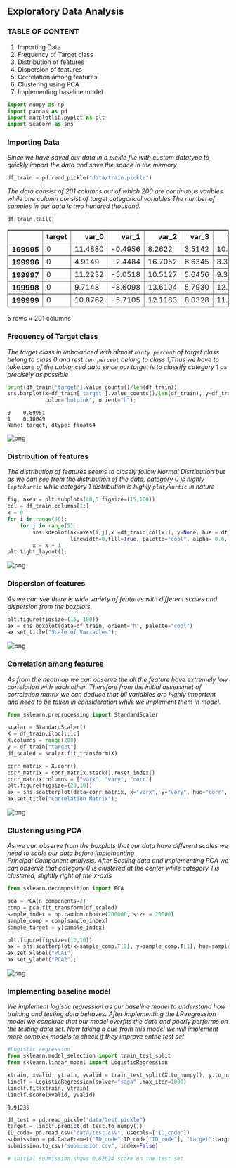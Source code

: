 ## **Exploratory Data Analysis**

### **TABLE OF CONTENT**

1. Importing Data
2. Frequency of Target class
3. Distribution of features
4. Dispersion of features
5. Correlation among features
6. Clustering using PCA
7. Implementing baseline model


```python
import numpy as np
import pandas as pd
import matplotlib.pyplot as plt
import seaborn as sns
```

### **Importing Data**

*Since we have saved our data in a pickle file with custom datatype to quickly import the data and save the space in the memory*


```python
df_train = pd.read_pickle("data/train.pickle")
```

*The data consist of 201 columns out of which 200 are continuous varibles while one column consist of target categorical variables.The
number of samples in our data is two hundred thousand.*


```python
df_train.tail()
```




<div>
<style scoped>
    .dataframe tbody tr th:only-of-type {
        vertical-align: middle;
    }

    .dataframe tbody tr th {
        vertical-align: top;
    }

    .dataframe thead th {
        text-align: right;
    }
</style>
<table border="1" class="dataframe">
  <thead>
    <tr style="text-align: right;">
      <th></th>
      <th>target</th>
      <th>var_0</th>
      <th>var_1</th>
      <th>var_2</th>
      <th>var_3</th>
      <th>var_4</th>
      <th>var_5</th>
      <th>var_6</th>
      <th>var_7</th>
      <th>var_8</th>
      <th>...</th>
      <th>var_190</th>
      <th>var_191</th>
      <th>var_192</th>
      <th>var_193</th>
      <th>var_194</th>
      <th>var_195</th>
      <th>var_196</th>
      <th>var_197</th>
      <th>var_198</th>
      <th>var_199</th>
    </tr>
  </thead>
  <tbody>
    <tr>
      <th>199995</th>
      <td>0</td>
      <td>11.4880</td>
      <td>-0.4956</td>
      <td>8.2622</td>
      <td>3.5142</td>
      <td>10.3404</td>
      <td>11.6081</td>
      <td>5.6709</td>
      <td>15.1516</td>
      <td>-0.6209</td>
      <td>...</td>
      <td>6.1415</td>
      <td>13.2305</td>
      <td>3.9901</td>
      <td>0.9388</td>
      <td>18.024900</td>
      <td>-1.7939</td>
      <td>2.1661</td>
      <td>8.5326</td>
      <td>16.6660</td>
      <td>-17.8661</td>
    </tr>
    <tr>
      <th>199996</th>
      <td>0</td>
      <td>4.9149</td>
      <td>-2.4484</td>
      <td>16.7052</td>
      <td>6.6345</td>
      <td>8.3096</td>
      <td>-10.5628</td>
      <td>5.8802</td>
      <td>21.5940</td>
      <td>-3.6797</td>
      <td>...</td>
      <td>4.9611</td>
      <td>4.6549</td>
      <td>0.6998</td>
      <td>1.8341</td>
      <td>22.271700</td>
      <td>1.7337</td>
      <td>-2.1651</td>
      <td>6.7419</td>
      <td>15.9054</td>
      <td>0.3388</td>
    </tr>
    <tr>
      <th>199997</th>
      <td>0</td>
      <td>11.2232</td>
      <td>-5.0518</td>
      <td>10.5127</td>
      <td>5.6456</td>
      <td>9.3410</td>
      <td>-5.4086</td>
      <td>4.5555</td>
      <td>21.5571</td>
      <td>0.1202</td>
      <td>...</td>
      <td>4.0651</td>
      <td>5.4414</td>
      <td>3.1032</td>
      <td>4.8793</td>
      <td>23.531099</td>
      <td>-1.5736</td>
      <td>1.2832</td>
      <td>8.7155</td>
      <td>13.8329</td>
      <td>4.1995</td>
    </tr>
    <tr>
      <th>199998</th>
      <td>0</td>
      <td>9.7148</td>
      <td>-8.6098</td>
      <td>13.6104</td>
      <td>5.7930</td>
      <td>12.5173</td>
      <td>0.5339</td>
      <td>6.0479</td>
      <td>17.0152</td>
      <td>-2.1926</td>
      <td>...</td>
      <td>2.6840</td>
      <td>8.6587</td>
      <td>2.7337</td>
      <td>11.1178</td>
      <td>20.415800</td>
      <td>-0.0786</td>
      <td>6.7980</td>
      <td>10.0342</td>
      <td>15.5289</td>
      <td>-13.9001</td>
    </tr>
    <tr>
      <th>199999</th>
      <td>0</td>
      <td>10.8762</td>
      <td>-5.7105</td>
      <td>12.1183</td>
      <td>8.0328</td>
      <td>11.5577</td>
      <td>0.3488</td>
      <td>5.2839</td>
      <td>15.2058</td>
      <td>-0.4541</td>
      <td>...</td>
      <td>8.9842</td>
      <td>1.6893</td>
      <td>0.1276</td>
      <td>0.3766</td>
      <td>15.210100</td>
      <td>-2.4907</td>
      <td>-2.2342</td>
      <td>8.1857</td>
      <td>12.1284</td>
      <td>0.1385</td>
    </tr>
  </tbody>
</table>
<p>5 rows × 201 columns</p>
</div>



### **Frequency of Target class**

*The target class in unbalanced with almost `ninty percent` of target class belong to class 0 and rest `ten percent` belong to class
1,Thus we have to take care of the unblanced data since our target is to classify category 1 as precisely as possible* 


```python
print(df_train['target'].value_counts()/len(df_train))
sns.barplot(x=df_train['target'].value_counts()/len(df_train), y=df_train['target'].value_counts().index,
            color="hotpink", orient="h");
```

    0    0.89951
    1    0.10049
    Name: target, dtype: float64



![png](output_8_1.png)


### **Distribution of features**

*The distribution of features seems to closely follow Normal Disrtibution but as we can see from the distribution of the data, category 0 is highly `leptokurtic` while category 1 distribution is highly `platykurtic` in nature*


```python
fig, axes = plt.subplots(40,5,figsize=(15,100))
col = df_train.columns[1:]
x = 0
for i in range(40):
    for j in range(5):
        sns.kdeplot(ax=axes[i,j],x =df_train[col[x]], y=None, hue = df_train["target"],
                    linewidth=0,fill=True, palette="cool", alpha= 0.6, multiple="stack")
        x = x + 1
plt.tight_layout();
```


![png](output_10_0.png)


### **Dispersion of features**

*As we can see there is wide variety of features with different scales and dispersion from the boxplots.*


```python
plt.figure(figsize=(15, 100))
ax = sns.boxplot(data=df_train, orient="h", palette="cool")
ax.set_title("Scale of Variables");
```


![png](output_12_0.png)


### **Correlation among features**

*As from the heatmap we can observe the all the feature have extremely low correlation with each other. Therefore from the initial 
assessmet of correlation matrix we can deduce that all variables are highly important and need to be taken in consideration 
while we implement them in  model.*


```python
from sklearn.preprocessing import StandardScaler

scalar = StandardScaler()
X = df_train.iloc[:,1:]
X.columns = range(200)
y = df_train["target"]
df_scaled = scalar.fit_transform(X)
```


```python
corr_matrix = X.corr()
corr_matrix = corr_matrix.stack().reset_index()
corr_matrix.columns = ["varx", "vary", "corr"]
plt.figure(figsize=(20,10))
ax = sns.scatterplot(data=corr_matrix, x="varx", y="vary", hue="corr", palette="bwr", s=5)
ax.set_title("Correlation Matrix");
```


![png](output_15_0.png)


### **Clustering using PCA**

*As we can observe from the boxplots that our data have different scales we need to scale our data before implementing  
Principal Component analysis. After Scaling data and implementing PCA we can observe that category 0 is  clustered at 
the center while category 1 is clustered,  slightly right of the x-axis*


```python
from sklearn.decomposition import PCA

pca = PCA(n_components=2)
comp = pca.fit_transform(df_scaled)
sample_index = np.random.choice(200000, size = 20000)
sample_comp = comp[sample_index]
sample_target = y[sample_index]

plt.figure(figsize=(12,10))
ax = sns.scatterplot(x=sample_comp.T[0], y=sample_comp.T[1], hue=sample_target, palette="bwr", alpha=0.6)
ax.set_xlabel("PCA1")
ax.set_ylabel("PCA2");
```


![png](output_17_0.png)


### **Implementing baseline model**

*We implement logistic regression as our baseline model to understand how training and testing data behaves. After 
implementing the LR regression model we conclude that our model overfits the data and poorly performs on the testing data 
set. Now taking a cue from this model we will implement  more complex models to check if they improve onthe  test set*


```python
#Logistic regression
from sklearn.model_selection import train_test_split
from sklearn.linear_model import LogisticRegression

xtrain, xvalid, ytrain, yvalid = train_test_split(X.to_numpy(), y.to_numpy(), test_size=0.20, random_state=123)
linclf = LogisticRegression(solver="saga" ,max_iter=1000)
linclf.fit(xtrain, ytrain)
linclf.score(xvalid, yvalid)
```




    0.91235




```python
df_test = pd.read_pickle("data/test.pickle")
target = linclf.predict(df_test.to_numpy())
ID_code= pd.read_csv("data/test.csv", usecols=["ID_code"])
submission = pd.DataFrame({"ID_code":ID_code["ID_code"], "target":target})
submission.to_csv("submission.csv", index=False)
```


```python
# initial submission shows 0.62624 score on the test set
```


```python

```
